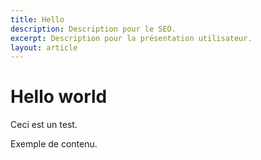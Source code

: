 ```yaml
---
title: Hello
description: Description pour le SEO.
excerpt: Description pour la présentation utilisateur.
layout: article
---
```


# Hello world

Ceci est un test. 

Exemple de contenu.
